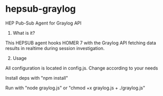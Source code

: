 # hepsub-graylog
HEP Pub-Sub Agent for Graylog API

1. What is it?

This HEPSUB agent hooks HOMER 7 with the Graylog API fetching data results in realtime during session investigation.

2. Usage

All configuration is located in config.js. Change according to your needs

Install deps with "npm install"

Run with "node graylog.js" or "chmod +x graylog.js + ./graylog.js"
